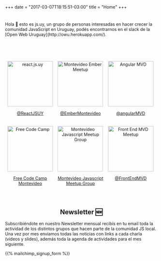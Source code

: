 +++
date = "2017-03-07T18:15:51-03:00"
title = "Home"
+++
<style>
  .intro {
    margin-top: 40px;
    margin-bottom: 20px;
  }
  #communities {
    padding: 0;
    text-align: center;
    margin: 60px 0;
    display: flex;
    flex-wrap: wrap;
  }
  #communities li {
    flex: 0 0 33%;
    display: inline-block;
    list-style-type: none;
    margin-top: 20px;
  }
  #communities li:last-child { margin-right: 0; }

  #communities li img {
    width: 150px
  }

  h2 { text-align: center; }
</style>

<div class="intro">
  Hola 👋 esto es js.uy, un grupo de personas interesadas en hacer crecer la comunidad JavaScript en Uruguay, podés encontrarnos en el slack de la [Open Web Uruguay](http://owu.herokuapp.com/).
</p>

<ul id="communities">
  <li>
    <a href="https://reactjsuy.now.sh/">
      <img src="https://a248.e.akamai.net/secure.meetupstatic.com/photos/event/d/a/f/7/global_455036055.jpeg" alt="react.js.uy">
      <p>@ReactJSUY</p>
    </a>
  </li>
  <li>
    <a href="http://ember.js.uy">
      <img src="https://a248.e.akamai.net/secure.meetupstatic.com/photos/event/6/a/b/4/global_449907316.jpeg" alt="Montevideo Ember Meetup" />
      <p>@EmberMontevideo</p>
    </a>
  </li>
  <li>
    <a href="https://www.meetup.com/Angular-MVD/">
      <img src="https://a248.e.akamai.net/secure.meetupstatic.com/photos/event/5/f/5/7/global_440064407.jpeg" alt="Angular MVD" />
      <p>@angularMVD</p>
    </a>
  </li>
  <li>
    <a href="https://www.fccmontevideo.com/">
      <img src="https://pbs.twimg.com/profile_images/692531829287567360/ytP7U362_400x400.png" alt="Free Code Camp" />
      <p>Free Code Camp Montevideo</p>
    </a>
  </li>
  <li>
    <a href="http://mvd.js.uy/">
      <img src="https://a248.e.akamai.net/secure.meetupstatic.com/photos/event/4/6/5/d/global_447618013.jpeg" alt="Montevideo Javascript Meetup Group" />
      <p>Montevideo Javascript Meetup Group</p>
    </a>
  </li>
  <li>
    <a href="https://www.meetup.com/Front-end-MVD">
      <img src="https://secure.meetupstatic.com/photos/event/c/0/0/4/600_435589156.jpeg" alt="Front End MVD Meetup" />
      <p>@FrontEndMVD</p>
    </a>
  </li>
</ul>

## Newsletter 🆕

Subscribiéndote en nuestro Newsletter mensual recibís en tu email toda la actividad de los distintos grupos que hacen parte de la comunidad JS local. Una vez por mes enviamos todas las noticias con links a cada charla (videos y slides), además toda la agenda de actividades para el mes siguiente.

{{% mailchimp_signup_form %}}
